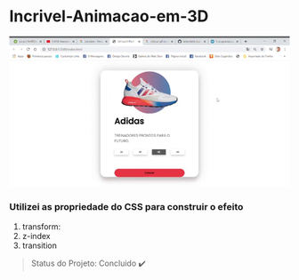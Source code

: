 # Incrivel-Animacao-em-3D
 
 ![](CardEffect.gif.gif)
 
 ### Utilizei as propriedade do CSS para construir o efeito
1. transform: 
2. z-index
3. transition


> Status do Projeto: Concluido :heavy_check_mark:
